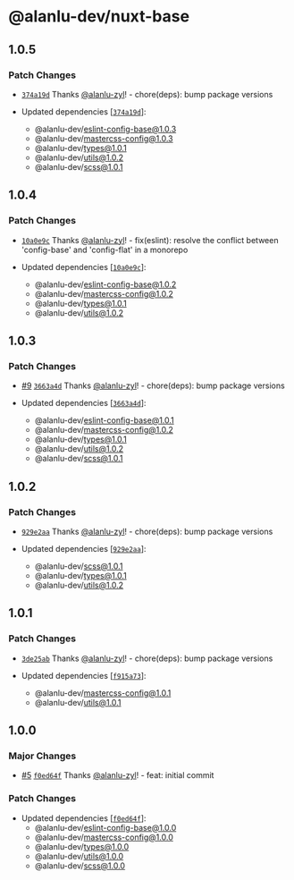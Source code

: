 # @alanlu-dev/nuxt-base

## 1.0.5

### Patch Changes

- [`374a19d`](https://github.com/alanlu-dev/web-kit/commit/374a19d97b51ad7011016835e78191828c3d49e8) Thanks [@alanlu-zyl](https://github.com/alanlu-zyl)! - chore(deps): bump package versions

- Updated dependencies [[`374a19d`](https://github.com/alanlu-dev/web-kit/commit/374a19d97b51ad7011016835e78191828c3d49e8)]:
  - @alanlu-dev/eslint-config-base@1.0.3
  - @alanlu-dev/mastercss-config@1.0.3
  - @alanlu-dev/types@1.0.1
  - @alanlu-dev/utils@1.0.2
  - @alanlu-dev/scss@1.0.1

## 1.0.4

### Patch Changes

- [`10a0e9c`](https://github.com/alanlu-dev/web-kit/commit/10a0e9cd9d98518a4074a02353f5354813ab190f) Thanks [@alanlu-zyl](https://github.com/alanlu-zyl)! - fix(eslint): resolve the conflict between 'config-base' and 'config-flat' in a monorepo

- Updated dependencies [[`10a0e9c`](https://github.com/alanlu-dev/web-kit/commit/10a0e9cd9d98518a4074a02353f5354813ab190f)]:
  - @alanlu-dev/eslint-config-base@1.0.2
  - @alanlu-dev/mastercss-config@1.0.2
  - @alanlu-dev/types@1.0.1
  - @alanlu-dev/utils@1.0.2

## 1.0.3

### Patch Changes

- [#9](https://github.com/alanlu-dev/web-kit/pull/9) [`3663a4d`](https://github.com/alanlu-dev/web-kit/commit/3663a4d77ed642cadb88738a9befd352a41cf3c4) Thanks [@alanlu-zyl](https://github.com/alanlu-zyl)! - chore(deps): bump package versions

- Updated dependencies [[`3663a4d`](https://github.com/alanlu-dev/web-kit/commit/3663a4d77ed642cadb88738a9befd352a41cf3c4)]:
  - @alanlu-dev/eslint-config-base@1.0.1
  - @alanlu-dev/mastercss-config@1.0.2
  - @alanlu-dev/types@1.0.1
  - @alanlu-dev/utils@1.0.2
  - @alanlu-dev/scss@1.0.1

## 1.0.2

### Patch Changes

- [`929e2aa`](https://github.com/alanlu-dev/web-kit/commit/929e2aacfb137eb27e46743c92d861d321217a04) Thanks [@alanlu-zyl](https://github.com/alanlu-zyl)! - chore(deps): bump package versions

- Updated dependencies [[`929e2aa`](https://github.com/alanlu-dev/web-kit/commit/929e2aacfb137eb27e46743c92d861d321217a04)]:
  - @alanlu-dev/scss@1.0.1
  - @alanlu-dev/types@1.0.1
  - @alanlu-dev/utils@1.0.2

## 1.0.1

### Patch Changes

- [`3de25ab`](https://github.com/alanlu-dev/web-kit/commit/3de25abd86e6f602c5c549b0508ed8679ee7620c) Thanks [@alanlu-zyl](https://github.com/alanlu-zyl)! - chore(deps): bump package versions

- Updated dependencies [[`f915a73`](https://github.com/alanlu-dev/web-kit/commit/f915a73f32c6f97e19764c62759fd54babda1e9a)]:
  - @alanlu-dev/mastercss-config@1.0.1
  - @alanlu-dev/utils@1.0.1

## 1.0.0

### Major Changes

- [#5](https://github.com/alanlu-dev/web-kit/pull/5) [`f0ed64f`](https://github.com/alanlu-dev/web-kit/commit/f0ed64fd16deea28b169a41a499a866cf2be9004) Thanks [@alanlu-zyl](https://github.com/alanlu-zyl)! - feat: initial commit

### Patch Changes

- Updated dependencies [[`f0ed64f`](https://github.com/alanlu-dev/web-kit/commit/f0ed64fd16deea28b169a41a499a866cf2be9004)]:
  - @alanlu-dev/eslint-config-base@1.0.0
  - @alanlu-dev/mastercss-config@1.0.0
  - @alanlu-dev/types@1.0.0
  - @alanlu-dev/utils@1.0.0
  - @alanlu-dev/scss@1.0.0
